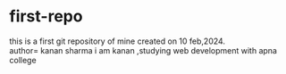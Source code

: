 # first-repo
this is a first git repository of mine created on 10 feb,2024.
<br>
author= kanan sharma 
i am kanan ,studying web development with apna college


